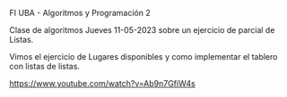 FI UBA - Algoritmos y Programación 2

Clase de algoritmos Jueves 11-05-2023 sobre un ejercicio de parcial de Listas.

Vimos el ejercicio de Lugares disponibles y como implementar el tablero con listas de listas.

https://www.youtube.com/watch?v=Ab9n7GfiW4s
